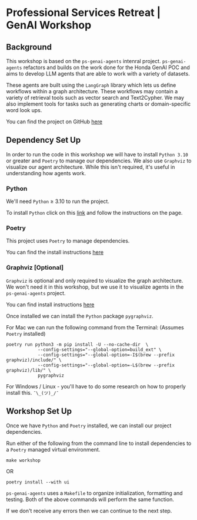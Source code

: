 # Professional Services Retreat | GenAI Workshop

## Background

This workshop is based on the `ps-genai-agents` intenral project. `ps-genai-agents` refactors and builds on the work done for the Honda GenAI POC and aims to develop LLM agents that are able to work with a variety of datasets.

These agents are built using the `LangGraph` library which lets us define workflows within a graph architecture. These workflows may contain a variety of retrieval tools such as vector search and Text2Cypher. We may also implement tools for tasks such as generating charts or domain-specific word look ups.

You can find the project on GitHub [here](https://github.com/neo4j-field/ps-genai-agents)

## Dependency Set Up

In order to run the code in this workshop we will have to install `Python 3.10` or greater and `Poetry` to manage our dependencies. We also use `Graphviz` to visualize our agent architecture. While this isn't required, it's useful in understanding how agents work.


### Python

We'll need `Python` $\ge$ 3.10 to run the project.

To install `Python` click on this [link](https://www.python.org/downloads/) and follow the instructions on the page.

### Poetry

This project uses `Poetry` to manage dependencies.

You can find the install instructions [here](https://python-poetry.org/docs/#installing-with-pipx)

### Graphviz [Optional]

`Graphviz` is optional and only required to visualize the graph architecture. We won't need it in this workshop, but we use it to visualize agents in the `ps-genai-agents` project.

You can find install instructions [here](https://graphviz.org/download/)

Once installed we can install the `Python` package `pygraphviz`.

For Mac we can run the following command from the Terminal: (Assumes `Poetry` installed)

```
poetry run python3 -m pip install -U --no-cache-dir  \
            --config-settings="--global-option=build_ext" \
            --config-settings="--global-option=-I$(brew --prefix graphviz)/include/" \
            --config-settings="--global-option=-L$(brew --prefix graphviz)/lib/" \
            pygraphviz
```

For Windows / Linux - you'll have to do some research on how to properly install this. `¯\_(ツ)_/¯`

## Workshop Set Up

Once we have `Python` and `Poetry` installed, we can install our project dependencies.

Run either of the following from the command line to install dependencies to a `Poetry` managed virtual environment.

```
make workshop
```

OR

```
poetry install --with ui
```

`ps-genai-agents` uses a `Makefile` to organize initialization, formatting and testing. Both of the above commands will perform the same function.

If we don't receive any errors then we can continue to the next step.

